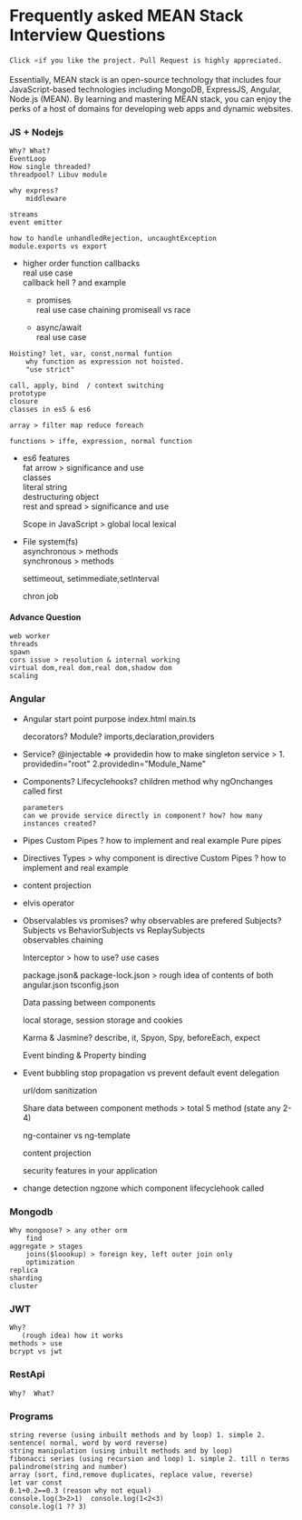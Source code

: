 # Frequently asked MEAN Stack Interview Questions

  ` Click ⭐if you like the project. Pull Request is highly appreciated. `

  Essentially, MEAN stack is an open-source technology that includes four JavaScript-based technologies including MongoDB, ExpressJS, Angular, Node.js (MEAN). By learning and mastering MEAN stack, you can enjoy the perks of a host of domains for developing web apps and dynamic websites.

### JS + Nodejs
	Why? What?
	EventLoop
	How single threaded? 
	threadpool? Libuv module

	why express?
		middleware
					
	streams
	event emitter

	how to handle unhandledRejection, uncaughtException
	module.exports vs export

   - higher order function
		callbacks  
		real use case  
		callback hell ? and example  
					
	 - promises  
			real use case
			chaining
			promiseall vs race
			
	 - async/await  
	 	real use case  

	Hoisting? let, var, const,normal funtion  
		why function as expression not hoisted.  
		"use strict"  
		
	call, apply, bind  / context switching
	prototype
	closure
	classes in es5 & es6

	array > filter map reduce foreach 

	functions > iffe, expression, normal function

 - es6 features  
 	fat arrow > significance and use  
	classes  
	literal string  
	destructuring object  
	rest and spread > significance and use  

	Scope in JavaScript > global local lexical	
		
 - File system(fs)  
	asynchronous > methods  
	synchronous > methods  
	
	settimeout, setimmediate,setInterval 
	
	chron job
					
#### Advance Question 
	web worker
	threads
	spawn
	cors issue > resolution & internal working
	virtual dom,real dom,real dom,shadow dom  
	scaling
	
### Angular
 - Angular start point 
		purpose index.html
		main.ts
	
	decorators? 
	Module? imports,declaration,providers
	
  - Service? 
		@injectable => providedin 
		how to make singleton service > 1. providedin="root" 2.providedin="Module_Name"
			
  - Components?
		  Lifecyclehooks? 
			  children method
			  why ngOnchanges called first
						
		parameters
		can we provide service directly in component? how? how many instances created? 
		
  - Pipes 
		Custom Pipes ? how to implement and real example
		Pure pipes
		
 - Directives 
		Types > why component is directive
		Custom Pipes ? how to implement and real example
	
 - content projection
 
 - elvis operator	
		
 - Observalables vs promises?
		why observables are prefered
		Subjects? Subjects vs BehaviorSubjects vs ReplaySubjects	
		observables chaining
			
  	Interceptor > how to use? use cases
	
	package.json& package-lock.json	> rough idea of contents of both
	angular.json
	tsconfig.json

	Data passing between components

	local storage, session storage and cookies

	Karma & Jasmine? describe, it, Spyon, Spy, beforeEach, expect

	Event binding & Property binding
	
  - Event bubbling
		stop propagation vs prevent default
		event delegation
	
	
	url/dom sanitization

	Share data between component methods > total 5 method (state any 2-4)
	
	ng-container vs ng-template
	
	content projection
	
	security features in your application
	
  - change detection
	ngzone
	which component lifecyclehook called
	
### Mongodb
	Why mongoose? > any other orm  
  		find  
  	aggregate > stages  
    	joins($loookup) > foreign key, left outer join only  
    	optimization  
  	replica  
  	sharding  
  	cluster  
	
### JWT 
	Why?  
   	   (rough idea) how it works  
	methods > use  
  	bcrypt vs jwt  
	
### RestApi
	Why?  What?  

### Programs
	string reverse (using inbuilt methods and by loop) 1. simple 2. sentence( normal, word by word reverse) 
	string manipulation (using inbuilt methods and by loop) 
	fibonacci series (using recursion and loop) 1. simple 2. till n terms 
	palindrome(string and number) 
	array (sort, find,remove duplicates, replace value, reverse) 
	let var const 
	0.1+0.2==0.3 (reason why not equal) 
	console.log(3>2>1)	console.log(1<2<3) 
	console.log(1 ?? 3) 

